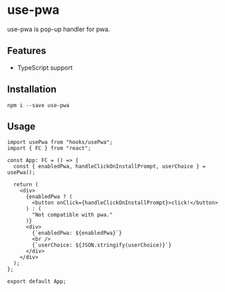 # use-pwa

use-pwa is pop-up handler for pwa.

## Features

- TypeScript support

## Installation

`npm i --save use-pwa`

## Usage

```tsx
import usePwa from "hooks/usePwa";
import { FC } from "react";

const App: FC = () => {
  const { enabledPwa, handleClickOnInstallPrompt, userChoice } = usePwa();

  return (
    <div>
      {enabledPwa ? (
        <button onClick={handleClickOnInstallPrompt}>click!</button>
      ) : (
        "Not compatible with pwa."
      )}
      <div>
        {`enabledPwa: ${enabledPwa}`}
        <br />
        {`userChoice: ${JSON.stringify(userChoice)}`}
      </div>
    </div>
  );
};

export default App;
```
